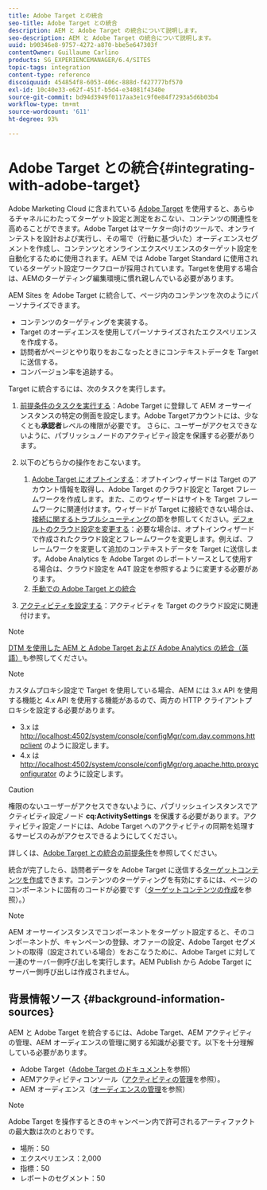 ```yaml
---
title: Adobe Target との統合
seo-title: Adobe Target との統合
description: AEM と Adobe Target の統合について説明します。
seo-description: AEM と Adobe Target の統合について説明します。
uuid: b90346e8-9757-4272-a870-bbe5e647303f
contentOwner: Guillaume Carlino
products: SG_EXPERIENCEMANAGER/6.4/SITES
topic-tags: integration
content-type: reference
discoiquuid: 454854f8-6053-406c-888d-f427777bf570
exl-id: 10c40e33-e62f-451f-b5d4-e34081f4340e
source-git-commit: bd94d3949f0117aa3e1c9f0e84f7293a5d6b03b4
workflow-type: tm+mt
source-wordcount: '611'
ht-degree: 93%

---
```


# Adobe Target との統合{#integrating-with-adobe-target}

Adobe Marketing Cloud に含まれている [Adobe Target](http://www.adobe.com/ro/solutions/testing-targeting/testandtarget.html) を使用すると、あらゆるチャネルにわたってターゲット設定と測定をおこない、コンテンツの関連性を高めることができます。Adobe Target はマーケター向けのツールで、オンラインテストを設計および実行し、その場で（行動に基づいた）オーディエンスセグメントを作成し、コンテンツとオンラインエクスペリエンスのターゲット設定を自動化するために使用されます。AEM では Adobe Target Standard に使用されているターゲット設定ワークフローが採用されています。Targetを使用する場合は、AEMのターゲティング編集環境に慣れ親しんでいる必要があります。

AEM Sites を Adobe Target に統合して、ページ内のコンテンツを次のようにパーソナライズできます。

* コンテンツのターゲティングを実装する。
* Target のオーディエンスを使用してパーソナライズされたエクスペリエンスを作成する。
* 訪問者がページとやり取りをおこなったときにコンテキストデータを Target に送信する。
* コンバージョン率を追跡する。

Target に統合するには、次のタスクを実行します。

1. [前提条件のタスクを実行する](/help/sites-administering/target-requirements.md)：Adobe Target に登録して AEM オーサーインスタンスの特定の側面を設定します。Adobe Targetアカウントには、少なくとも**承認者**レベルの権限が必要です。 さらに、ユーザーがアクセスできないように、パブリッシュノードのアクティビティ設定を保護する必要があります。

1. 以下のどちらかの操作をおこないます。

   1. [Adobe Target にオプトインする](/help/sites-administering/opt-in.md)：オプトインウィザードは Target のアカウント情報を取得し、Adobe Target のクラウド設定と Target フレームワークを作成します。また、このウィザードはサイトを Target フレームワークに関連付けます。ウィザードが Target に接続できない場合は、[接続に関するトラブルシューティング](/help/sites-administering/target-configuring.md#troubleshooting-target-connection-problems)の節を参照してください。[デフォルトのクラウド設定を変更する](/help/sites-administering/target-configuring.md#modifying-the-opt-in-wizard-configurations)：必要な場合は、オプトインウィザードで作成されたクラウド設定とフレームワークを変更します。例えば、フレームワークを変更して追加のコンテキストデータを Target に送信します。Adobe Analytics を Adobe Target のレポートソースとして使用する場合は、クラウド設定を A4T 設定を参照するように変更する必要があります。
   1. [手動での Adobe Target との統合](/help/sites-administering/target-configuring.md#manually-integrating-with-adobe-target)

1. [アクティビティを設定する](/help/sites-authoring/activitylib.md)：アクティビティを Target のクラウド設定に関連付けます。

>[!NOTE]
>
>[DTM を使用した AEM と Adobe Target および Adobe Analytics の統合（英語）](https://helpx.adobe.com/jp/experience-manager/using/integrate-digital-marketing-solutions.html)も参照してください。

>[!NOTE]
>
>カスタムプロキシ設定で Target を使用している場合、AEM には 3.x API を使用する機能と 4.x API を使用する機能があるので、両方の HTTP クライアントプロキシを設定する必要があります。
>
>* 3.x は [http://localhost:4502/system/console/configMgr/com.day.commons.httpclient](http://localhost:4502/system/console/configMgr/com.day.commons.httpclient) のように設定します。
>* 4.x は [http://localhost:4502/system/console/configMgr/org.apache.http.proxyconfigurator](http://localhost:4502/system/console/configMgr/org.apache.http.proxyconfigurator) のように設定します。

>



>[!CAUTION]
>
>権限のないユーザーがアクセスできないように、パブリッシュインスタンスでアクティビティ設定ノード **cq:ActivitySettings** を保護する必要があります。アクティビティ設定ノードには、Adobe Target へのアクティビティの同期を処理するサービスのみがアクセスできるようにしてください。
>
>詳しくは、[Adobe Target との統合の前提条件](/help/sites-administering/target-requirements.md#securing-the-activity-settings-node)を参照してください。

統合が完了したら、訪問者データを Adobe Target に送信する[ターゲットコンテンツを作成](/help/sites-authoring/content-targeting-touch.md)できます。コンテンツのターゲティングを有効にするには、ページのコンポーネントに固有のコードが必要です（[ターゲットコンテンツの作成](/help/sites-developing/target.md)を参照）。）

>[!NOTE]
>
>AEM オーサーインスタンスでコンポーネントをターゲット設定すると、そのコンポーネントが、キャンペーンの登録、オファーの設定、Adobe Target セグメントの取得（設定されている場合）をおこなうために、Adobe Target に対して一連のサーバー側呼び出しを実行します。AEM Publish から Adobe Target にサーバー側呼び出しは作成されません。

## 背景情報ソース  {#background-information-sources}

AEM と Adobe Target を統合するには、Adobe Target、AEM アクティビティの管理、AEM オーディエンスの管理に関する知識が必要です。以下を十分理解している必要があります。

* Adobe Target（[Adobe Target のドキュメント](https://docs.adobe.com/content/help/ja-JP/target/using/target-home.translate.html)を参照）
* AEMアクティビティコンソール（[アクティビティの管理](/help/sites-authoring/activitylib.md)を参照）。
* AEM オーディエンス（[オーディエンスの管理](/help/sites-authoring/managing-audiences.md)を参照）

>[!NOTE]
>
>Adobe Target を操作するときのキャンペーン内で許可されるアーティファクトの最大数は次のとおりです。
>
>* 場所：50
>* エクスペリエンス：2,000
>* 指標：50
>* レポートのセグメント：50

>



